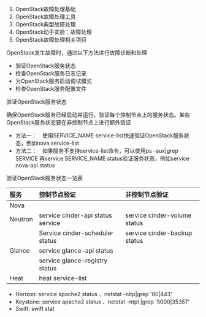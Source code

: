 1. OpenStack故障处理基础
2. OpenStack故障处理工具
3. OpenStack典型故障处理
4. OpenStack动手实验：故障处理
5. OpenStack故障处理相关项目

OpenStack发生故障时，通过以下方法进行故障诊断和处理
- 验证OpenStack服务状态
- 检查OpenStack服务日志记录
- 为OpenStack服务启动调试模式
- 检查OpenStack服务配置文件

验证OpenStack服务状态

确保OpenStack服务已经启动并运行，验证每个控制节点上的服务状态。某些OpenStack服务状态要在非控制节点上进行额外验证

- 方法一：　使用SERVICE_NAME service-list快速验证OpenStack服务状态，例如nova service-list
- 方法二：　如果服务不支持service-list命令，可以使用ps -aux|grep SERVICE  再service SERVICE_NAME status验证服务状态，例如service nova-api status

验证OpenStack服务状态一览表

|服务|控制节点验证|非控制节点验证|
|:---|:---|:---|
|Nova|||Glance|nova service-list|service nova-compute status|
|Neutron|service cinder-api status service|service cinder-volume status|
||Service cinder-scheduler status|service cinder-backup status|
|Glance|service glance-api status||
||service glance-registry status||
|Heat|heat service-list||

- Horizon: service apache2 status 、netstat -nltp|grep '80|443'
- Keystone: service apache2 status 、netstat -ntpl |grep '5000|35357'
- Swift: swift stat
